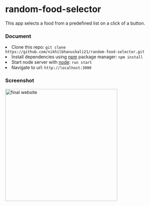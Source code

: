 # random-food-selector
This app selects a food from a predefined list on a click of a button.

### Document
<li>Clone this repo: <code>git clone https://github.com/nikhilbhanushali21/random-food-selector.git</code></li>
<li>Install dependencies using <a href="https://www.npmjs.com/" rel="nofollow">npm</a> package manager: <code>npm install</code></li>
<li>Start node server with <a href="https://nodemon.io/" rel="nofollow">node</a>: <code>run start</code></li>
<li>Navigate to url: <code>http://localhost:3000</code></li>

### Screenshot
<img width="357" alt="final website" src="https://user-images.githubusercontent.com/14084402/227881663-92e140db-8065-44a5-9eb4-643aaf3b7ae7.png">
